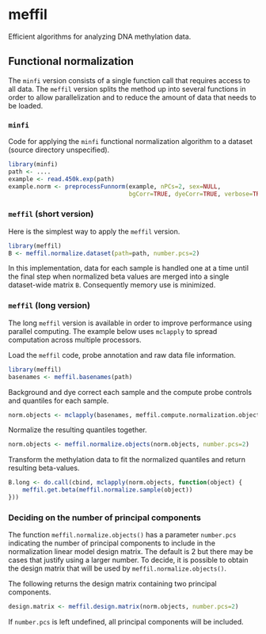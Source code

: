 # meffil
Efficient algorithms for analyzing DNA methylation data.

## Functional normalization
The `minfi` version consists of a single function call
that requires access to all data.
The `meffil` version splits the method up into several functions
in order to allow parallelization
and to reduce the amount of data that needs to be loaded.

### `minfi` 
Code for applying the `minfi` functional normalization algorithm
to a dataset (source directory unspecified).
```r
library(minfi)
path <- ....
example <- read.450k.exp(path)
example.norm <- preprocessFunnorm(example, nPCs=2, sex=NULL,
                                  bgCorr=TRUE, dyeCorr=TRUE, verbose=TRUE)
```
### `meffil` (short version)
Here is the simplest way to apply the `meffil` version.
```r
library(meffil)
B <- meffil.normalize.dataset(path=path, number.pcs=2)
```
In this implementation, data for each sample is handled one at a time
until the final step when normalized beta values are merged into
a single dataset-wide matrix `B`.
Consequently memory use is minimized.

### `meffil` (long version)
The long `meffil` version is available in order to
improve performance using parallel computing.
The example below uses `mclapply` to spread computation across multiple processors.

Load the `meffil` code, probe annotation and
raw data file information.
```r
library(meffil)
basenames <- meffil.basenames(path)
```

Background and dye correct each sample and the compute probe controls and quantiles
for each sample.
```r
norm.objects <- mclapply(basenames, meffil.compute.normalization.object)
```

Normalize the resulting quantiles together. 
```r
norm.objects <- meffil.normalize.objects(norm.objects, number.pcs=2)
```

Transform the methylation data to fit the normalized quantiles
and return resulting beta-values.
```r
B.long <- do.call(cbind, mclapply(norm.objects, function(object) {
    meffil.get.beta(meffil.normalize.sample(object)) 
}))
```

### Deciding on the number of principal components

The function `meffil.normalize.objects()` has a parameter `number.pcs`
indicating the number of principal components to
include in the normalization linear model design matrix.
The default is 2 but there may be cases that justify using a larger number.
To decide, it is possible to obtain the design matrix
that will be used by `meffil.normalize.objects()`.

The following returns the design matrix containing two principal components.
```r
design.matrix <- meffil.design.matrix(norm.objects, number.pcs=2)
```

If `number.pcs` is left undefined, all principal components will be included.
